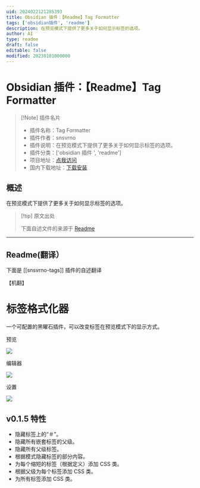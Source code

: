 ```yaml
---
uid: 2024022121285393
title: Obsidian 插件：【Readme】Tag Formatter
tags: ['obsidian插件', 'readme']
description: 在预览模式下提供了更多关于如何显示标签的选项。
author: AI
type: readme
draft: false
editable: false
modified: 20230101000000
---
```


# Obsidian 插件：【Readme】Tag Formatter

> [!Note] 插件名片
> - 插件名称：Tag Formatter
> - 插件作者：snsvrno
> - 插件说明：在预览模式下提供了更多关于如何显示标签的选项。
> - 插件分类：['obsidian 插件 ', 'readme']
> - 项目地址：[点我访问](https://github.com/snsvrno/snsvrno-short-tags)
> - 国内下载地址：[下载安装](https://pkmer.cn/products/plugin/pluginMarket/?snsvrno-tags)

## 概述

在预览模式下提供了更多关于如何显示标签的选项。

> [!tip] 原文出处
>
>下面自述文件的来源于 [Readme](https://ghproxy.net/https://raw.githubusercontent.com/snsvrno/snsvrno-short-tags/main/README.md)

---

## Readme(翻译）

下面是 [[snsvrno-tags]] 插件的自述翻译

【机翻】

# 标签格式化器

一个可配置的黑曜石插件，可以改变标签在预览模式下的显示方式。

预览

![](https://cdn.pkmer.cn/covers/snsvrno-tags_2_0.png!pkmer)

编辑器

![](https://cdn.pkmer.cn/covers/snsvrno-tags_2_1.png!pkmer)

设置

![](https://cdn.pkmer.cn/covers/snsvrno-tags_2_2.png!pkmer)

## v0.1.5 特性

- 隐藏标签上的“＃”。
- 隐藏所有嵌套标签的父级。
- 隐藏所有父级标签。
- 根据模式隐藏标签的部分内容。
- 为每个缩短的标签（根据定义）添加 CSS 类。
- 根据父级为每个标签添加 CSS 类。
- 为所有标签添加 CSS 类。



